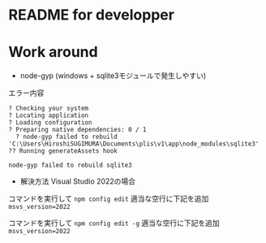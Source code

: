# README for developper



# Work around

- node-gyp (windows + sqlite3モジュールで発生しやすい)

エラー内容

```
? Checking your system
? Locating application
? Loading configuration
? Preparing native dependencies: 0 / 1
  ? node-gyp failed to rebuild 'C:\Users\HiroshiSUGIMURA\Documents\plis\v1\app\node_modules\sqlite3'
?? Running generateAssets hook

node-gyp failed to rebuild sqlite3
```

- 解決方法
Visual Studio 2022の場合

コマンドを実行して
```npm config edit```
適当な空行に下記を追加
```msvs_version=2022```

コマンドを実行して
```npm config edit -g```
適当な空行に下記を追加
```msvs_version=2022```
